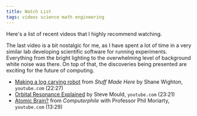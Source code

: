 ```yaml
---
title: Watch List
tags: videos science math engineering
---
```


Here's a list of recent videos that I highly recommend watching.

<!--more-->

The last video is a bit nostalgic for me, as I have spent a lot of time in a very similar lab developing scientific software for running experiments. Everything from the bright lighting to the overwhelming level of background white noise was there. On top of that, the discoveries being presented are exciting for the future of computing.

- [Making a log carving robot](https://www.youtube.com/watch?v=ix68oRfI5Gw) from *Stuff Made Here* by Shane Wighton, `youtube.com` (22:27)
- [Orbital Resonance Explained](https://www.youtube.com/watch?v=Qyn64b4LNJ0) by Steve Mould, `youtube.com` (23:21)
- [Atomic Brain?](https://www.youtube.com/watch?v=LdGMDUZVvSM) from *Computerphile* with Professor Phil Moriarty, `youtube.com` (13:29)
